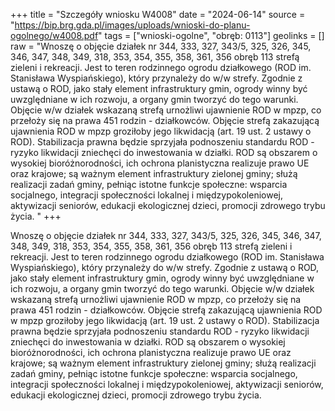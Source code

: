 +++
title = "Szczegóły wniosku W4008"
date = "2024-06-14"
source = "https://bip.brg.gda.pl/images/uploads/wnioski-do-planu-ogolnego/w4008.pdf"
tags = ["wnioski-ogolne", "obręb: 0113"]
geolinks = []
raw = "Wnoszę o objęcie działek nr 344, 333, 327, 343/5, 325, 326, 345, 346, 347, 348, 349, 318, 353, 354, 355, 358, 361, 356 obręb 113 strefą zieleni i rekreacji. Jest to teren rodzinnego ogrodu działkowego (ROD im. Stanisława Wyspiańskiego), który przynależy do w/w strefy. Zgodnie z ustawą o ROD, jako stały element  infrastruktury gmin, ogrody winny być uwzględniane w ich rozwoju, a organy gmin tworzyć do tego warunki.  Objęcie w/w działek wskazaną strefą urnożliwi ujawnienie ROD w mpzp, co przełoży się na prawa 451 rodzin - działkowców. Objęcie strefą zakazującą ujawnienia ROD w mpzp groziłoby jego likwidacją (art. 19 ust. 2  ustawy o ROD). Stabilizacja prawna będzie sprzyjała podnoszeniu standardu ROD - ryzyko likwidacji zniechęci  do inwestowania w działki. ROD są obszarem o wysokiej bioróżnorodności, ich ochrona planistyczna realizuje  prawo UE oraz krajowe; są ważnym element infrastruktury zielonej gminy; służą realizacji zadań gminy, pełniąc istotne funkcje społeczne: wsparcia socjalnego, integracji społeczności lokalnej i międzypokoleniowej,  aktywizacji seniorów, edukacji ekologicznej dzieci, promocji zdrowego trybu życia. "
+++

Wnoszę o objęcie działek nr 344, 333, 327, 343/5, 325, 326, 345, 346, 347, 348, 349, 318, 353,
354, 355, 358, 361, 356 obręb 113 strefą zieleni i rekreacji. Jest to teren rodzinnego ogrodu działkowego (ROD
im. Stanisława Wyspiańskiego), który przynależy do w/w strefy. Zgodnie z ustawą o ROD, jako stały element
 infrastruktury gmin, ogrody winny być uwzględniane w ich rozwoju, a organy gmin tworzyć do tego warunki.
 Objęcie w/w działek wskazaną strefą urnożliwi ujawnienie ROD w mpzp, co przełoży się na prawa 451 rodzin -
działkowców. Objęcie strefą zakazującą ujawnienia ROD w mpzp groziłoby jego likwidacją (art. 19 ust. 2
 ustawy o ROD). Stabilizacja prawna będzie sprzyjała podnoszeniu standardu ROD - ryzyko likwidacji zniechęci
 do inwestowania w działki. ROD są obszarem o wysokiej bioróżnorodności, ich ochrona planistyczna realizuje
 prawo UE oraz krajowe; są ważnym element infrastruktury zielonej gminy; służą realizacji zadań gminy,
pełniąc istotne funkcje społeczne: wsparcia socjalnego, integracji społeczności lokalnej i międzypokoleniowej,
 aktywizacji seniorów, edukacji ekologicznej dzieci, promocji zdrowego trybu życia.



